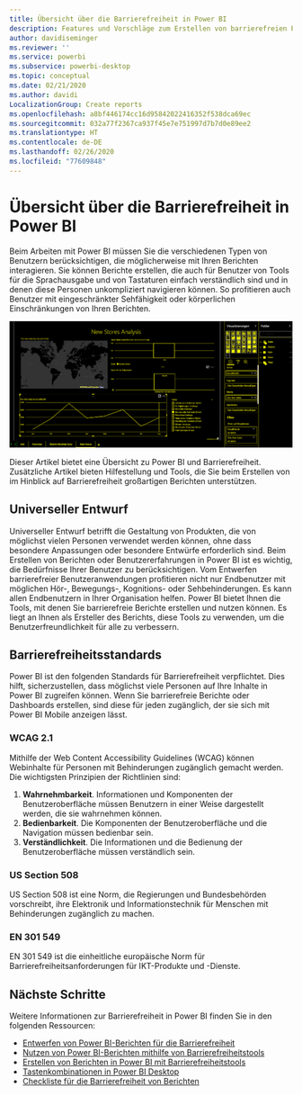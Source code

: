 ```yaml
---
title: Übersicht über die Barrierefreiheit in Power BI
description: Features und Vorschläge zum Erstellen von barrierefreien Power BI Desktop-Berichten, einschließlich Richtlinien für barrierefreie Webinhalte (WCAG)
author: davidiseminger
ms.reviewer: ''
ms.service: powerbi
ms.subservice: powerbi-desktop
ms.topic: conceptual
ms.date: 02/21/2020
ms.author: davidi
LocalizationGroup: Create reports
ms.openlocfilehash: a8bf446174cc16d95842022416352f538dca69ec
ms.sourcegitcommit: 032a77f2367ca937f45e7e751997d7b7d0e89ee2
ms.translationtype: HT
ms.contentlocale: de-DE
ms.lasthandoff: 02/26/2020
ms.locfileid: "77609848"
---
```

# <a name="overview-of-accessibility-in-power-bi"></a>Übersicht über die Barrierefreiheit in Power BI

Beim Arbeiten mit Power BI müssen Sie die verschiedenen Typen von Benutzern berücksichtigen, die möglicherweise mit Ihren Berichten interagieren. Sie können Berichte erstellen, die auch für Benutzer von Tools für die Sprachausgabe und von Tastaturen einfach verständlich sind und in denen diese Personen unkompliziert navigieren können. So profitieren auch Benutzer mit eingeschränkter Sehfähigkeit oder körperlichen Einschränkungen von Ihren Berichten.

![Windows-Einstellungen für hohen Kontrast](media/desktop-accessibility/accessibility-05b.png)

Dieser Artikel bietet eine Übersicht zu Power BI und Barrierefreiheit. Zusätzliche Artikel bieten Hilfestellung und Tools, die Sie beim Erstellen von im Hinblick auf Barrierefreiheit großartigen Berichten unterstützen.

## <a name="universal-design"></a>Universeller Entwurf

Universeller Entwurf betrifft die Gestaltung von Produkten, die von möglichst vielen Personen verwendet werden können, ohne dass besondere Anpassungen oder besondere Entwürfe erforderlich sind. Beim Erstellen von Berichten oder Benutzererfahrungen in Power BI ist es wichtig, die Bedürfnisse Ihrer Benutzer zu berücksichtigen. Vom Entwerfen barrierefreier Benutzeranwendungen profitieren nicht nur Endbenutzer mit möglichen Hör-, Bewegungs-, Kognitions- oder Sehbehinderungen. Es kann allen Endbenutzern in Ihrer Organisation helfen. Power BI bietet Ihnen die Tools, mit denen Sie barrierefreie Berichte erstellen und nutzen können. Es liegt an Ihnen als Ersteller des Berichts, diese Tools zu verwenden, um die Benutzerfreundlichkeit für alle zu verbessern.

## <a name="accessibility-standards"></a>Barrierefreiheitsstandards

Power BI ist den folgenden Standards für Barrierefreiheit verpflichtet. Dies hilft, sicherzustellen, dass möglichst viele Personen auf Ihre Inhalte in Power BI zugreifen können. Wenn Sie barrierefreie Berichte oder Dashboards erstellen, sind diese für jeden zugänglich, der sie sich mit Power BI Mobile anzeigen lässt.

### <a name="wcag-21"></a>WCAG 2.1

Mithilfe der Web Content Accessibility Guidelines (WCAG) können Webinhalte für Personen mit Behinderungen zugänglich gemacht werden. Die wichtigsten Prinzipien der Richtlinien sind:

1. **Wahrnehmbarkeit**. Informationen und Komponenten der Benutzeroberfläche müssen Benutzern in einer Weise dargestellt werden, die sie wahrnehmen können.
2. **Bedienbarkeit**. Die Komponenten der Benutzeroberfläche und die Navigation müssen bedienbar sein.
3. **Verständlichkeit**. Die Informationen und die Bedienung der Benutzeroberfläche müssen verständlich sein.

### <a name="us-section-508"></a>US Section 508

US Section 508 ist eine Norm, die Regierungen und Bundesbehörden vorschreibt, ihre Elektronik und Informationstechnik für Menschen mit Behinderungen zugänglich zu machen.

### <a name="en-301-549"></a>EN 301 549

EN 301 549 ist die einheitliche europäische Norm für Barrierefreiheitsanforderungen für IKT-Produkte und -Dienste.  

## <a name="next-steps"></a>Nächste Schritte

Weitere Informationen zur Barrierefreiheit in Power BI finden Sie in den folgenden Ressourcen:

* [Entwerfen von Power BI-Berichten für die Barrierefreiheit](desktop-accessibility-creating-reports.md)
* [Nutzen von Power BI-Berichten mithilfe von Barrierefreiheitstools](desktop-accessibility-consuming-tools.md)
* [Erstellen von Berichten in Power BI mit Barrierefreiheitstools](desktop-accessibility-creating-tools.md)
* [Tastenkombinationen in Power BI Desktop](desktop-accessibility-keyboard-shortcuts.md)
* [Checkliste für die Barrierefreiheit von Berichten](desktop-accessibility-creating-reports.md#report-accessibility-checklist)


